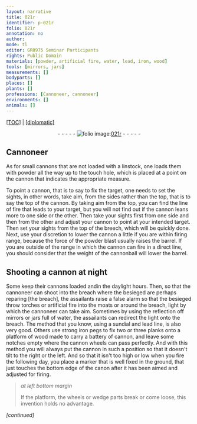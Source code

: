 ```yaml
---
layout: narrative
title: 021r
identifier: p-021r
folio: 021r
annotation: no
author:
mode: tl
editor: GR8975 Seminar Participants
rights: Public Domain
materials: [powder, artificial fire, water, lead, iron, wood]
tools: [mirrors, jars]
measurements: []
bodyparts: []
places: []
plants: []
professions: [Cannoneer, cannoneer]
environments: []
animals: []
---
```


<p><a href="{{ site.baseurl }}/translation/">[TOC]</a> | <a href="{{ site.baseurl }}/texts/p-021r_tc/" target="_blank">[diplomatic]</a></p><div class="folio" align="center">- - - - - <a href="http://gallica.bnf.fr/ark:/12148/btv1b10500001g/f47.image" target="_blank"><img src="https://cu-mkp.github.io/2017-workshop-edition/assets/photo-icon.png" alt="folio image: " style="display:inline-block; margin-bottom:-3px;"/>021r</a> - - - - - </div>  
  

## <span class="pro">Cannoneer</span>

 
As for small cannons that are not loaded with a linstock, one loads them with <span class="m">powder</span> all the way up to the touch hole, which is placed at a point on the cannon that indicates the appropriate measure.
 
To point a cannon, that is to say to fix the target, one needs to set the sights, in other words, take aim, from the sides rather than the top, that is to say the top of the cannon. By taking aim from the top, you can find the line of fire that leads to your target, but you will not find out if the cannon leans more to one side or the other. Then take your sights first from one side and then from the other and adjust your cannon to point at your intended target. Then set your sights from the top of the breech, which will be quickly done. Next, use your discretion to lower the cannon a little if you are within firing range, because the force of the <span class="m">powder</span> blast usually raises the barrel. If you are outside of the range in which the cannon can fire in a direct line, you should consider that the weight of the cannonball will lower the barrel.

 
  

## Shooting a cannon at night

 
Some keep their cannons loaded <span class="del">and</span>in the daylight hours. Then, so that the <span class="pro">cannoneer</span> can shoot into the breach where the besieged are perhaps reparing [the breach], the assailants raise a false alarm so that the besieged throw torches or <span class="m">artificial fire</span> into the moats or around the breach, light by which the <span class="pro">cannoneer</span> can take aim. Sometimes by using the reflection off <span class="tl">mirrors</span> or <span class="tl">jars</span> full of <span class="m">water</span>, the assailants can redirect the light onto the breach. The method that you know, using a sundial and <span class="m">lead</span> line, is also very good. Others use strong <span class="m">iron</span> pegs to fix two or three planks onto a platform of <span class="m">wood</span> made to carry a battery of cannon, and leave some notches empty where the cannon wheels can pass perfectly. And with this method you will always put the cannon in such a position so that it doesn't tilt to the right or the left. And so that it isn't too high or low when you fire the following day, you place a marker that is well fixed in the ground, that just touches the bottom edge of the canon after it has been aimed and adjusted for firing.
 
> *at left bottom margin*
> 
> 
> If the platform, the wheels or wedge parts break or come loose, this invention holds no advantage.
 
*[continued]*
 
